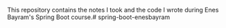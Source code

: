This repository contains the notes I took and the code I wrote during Enes Bayram's Spring Boot course.# spring-boot-enesbayram
